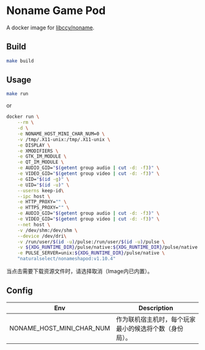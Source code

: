 # Noname Game Pod

A docker image for [libccy/noname](https://github.com/libccy/noname/).

## Build

```bash
make build
```

## Usage

```bash
make run
```

or

```bash
docker run \
    --rm \
    -d \
    -e NONAME_HOST_MINI_CHAR_NUM=0 \
    -v /tmp/.X11-unix:/tmp/.X11-unix \
    -e DISPLAY \
    -e XMODIFIERS \
    -e GTK_IM_MODULE \
    -e QT_IM_MODULE \
    -e AUDIO_GID="$(getent group audio | cut -d: -f3)" \
    -e VIDEO_GID="$(getent group video | cut -d: -f3)" \
    -e GID="$(id -g)" \
    -e UID="$(id -u)" \
    --userns keep-id\
    --ipc host \
    -e HTTP_PROXY="" \
    -e HTTPS_PROXY="" \
    -e AUDIO_GID="$(getent group audio | cut -d: -f3)" \
    -e VIDEO_GID="$(getent group video | cut -d: -f3)" \
    --net host \
    -v /dev/shm:/dev/shm \
    --device /dev/dri\
    -v /run/user/$(id -u)/pulse:/run/user/$(id -u)/pulse \
    -v ${XDG_RUNTIME_DIR}/pulse/native:${XDG_RUNTIME_DIR}/pulse/native \
    -e PULSE_SERVER=unix:${XDG_RUNTIME_DIR}/pulse/native \
    "naturalselect/nonameshapod:v1.10.4"
```

当点击需要下载资源文件时，请选择取消（Image内已内置）。

## Config

|Env|Description|
|-|-|
|NONAME_HOST_MINI_CHAR_NUM|作为联机宿主机时，每个玩家最小的候选将个数（身份局）。|
